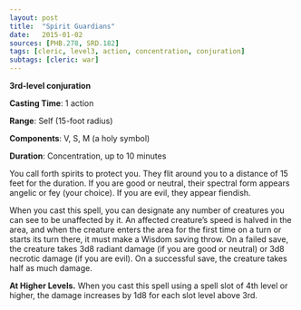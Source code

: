 ```yaml
---
layout: post
title:  "Spirit Guardians"
date:   2015-01-02
sources: [PHB.278, SRD.182]
tags: [cleric, level3, action, concentration, conjuration]
subtags: [cleric: war]
---
```


**3rd-level conjuration**

**Casting Time**: 1 action

**Range**: Self (15-foot radius)

**Components**: V, S, M (a holy symbol)

**Duration**: Concentration, up to 10 minutes

You call forth spirits to protect you. They flit around you to a distance of 15 feet for the duration. If you are good or neutral, their spectral form appears angelic or fey (your choice). If you are evil, they appear fiendish.

When you cast this spell, you can designate any number of creatures you can see to be unaffected by it. An affected creature’s speed is halved in the area, and when the creature enters the area for the first time on a turn or starts its turn there, it must make a Wisdom saving throw. On a failed save, the creature takes 3d8 radiant damage (if you are good or neutral) or 3d8 necrotic damage (if you are evil). On a successful save, the creature takes half as much damage.

**At Higher Levels.** When you cast this spell using a spell slot of 4th level or higher, the damage increases by 1d8 for each slot level above 3rd.
